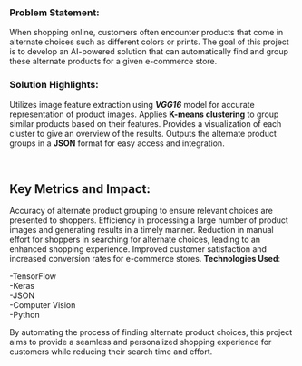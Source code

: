 
### Problem Statement:
When shopping online, customers often encounter products that come in alternate choices such as different colors or prints. The goal of this project is to develop an AI-powered solution that can automatically find and group these alternate products for a given e-commerce store.
</br>
### Solution Highlights:
Utilizes image feature extraction using ***VGG16*** model for accurate representation of product images.
Applies **K-means clustering** to group similar products based on their features.
Provides a visualization of each cluster to give an overview of the results.
Outputs the alternate product groups in a **JSON** format for easy access and integration.

</br>


## Key Metrics and Impact:
Accuracy of alternate product grouping to ensure relevant choices are presented to shoppers.
Efficiency in processing a large number of product images and generating results in a timely manner.
Reduction in manual effort for shoppers in searching for alternate choices, leading to an enhanced shopping experience.
Improved customer satisfaction and increased conversion rates for e-commerce stores.
**Technologies Used**:</br>

-TensorFlow</br>
-Keras</br>
-JSON</br>
-Computer Vision</br>
-Python</br>

By automating the process of finding alternate product choices, this project aims to provide a seamless and personalized shopping experience for customers while reducing their search time and effort.







